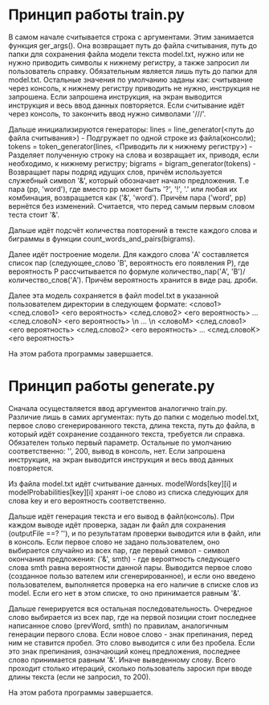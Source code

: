 # Принцип работы train.py
  В самом начале считывается строка с аргументами. Этим занимается функция ger_args(). Она возвращает путь до файла считывания,
путь до папки для сохранения файла модели текста model.txt, нужно или не нужно приводить символы к нижнему регистру, а также запросил ли
пользователь справку. Обязательным является лишь путь до папки для model.txt. Остальные значения по умолчанию заданы как: 
считывание через консоль, к нижнему регистру приводить не нужно, инструкция не запрошена.
Если запрошена инструкция, на экран выводится инструкция и весь ввод данных повторяется.
Если считывание идёт через консоль, то закончить ввод нужно символами '///'.

  Дальше инициализируются генераторы: lines = line_generator(<путь до файла считывания>) - Подгружает по одной строке из файла(консоли);
tokens = token_generator(lines, <Приводить ли к нижнему регистру>) - Разделяет полученную строку на слова и возвращает их, приводя, если
необходимо, к нижнему регистру; bigrams = bigram_generator(tokens) - Возвращает пары подряд идущих слов, причём используется служебный
символ '&', который обозначает начало предложения. Т.е пара (pp, 'word'), где вместо pp может быть '?', '!', '.' или любая их комбинация, возвращается как ('&', 'word'). Причём пара ('word', pp) вернётся без изменений. Считается, что перед самым первым словом теста стоит '&'.

  Дальше идёт подсчёт количества повторений в тексте каждого слова и биграммы в функции count_words_and_pairs(bigrams).
  
  Далее идёт построение модели. Для каждого слова 'A' составляется список пар (следующее_слово 'B', вероятность его появления P), где вероятность P рассчитывается по формуле количество_пар('A', 'B')/количество_слов('A'). Причём вероятность хранится в виде рац. дроби.
  
  Далее эта модель сохраняется в файл model.txt в указанной пользователем директории в следующем формате:
<слово1> <след.слово1> <его вероятность> <след.слово2> <его вероятность> ... <след.словоN> <его вероятность> \n
... \n
<словоM> <след.слово1> <его вероятность> <след.слово2> <его вероятность> ... <след.словоK> <его вероятность>

  На этом работа программы завершается.
  
  # Принцип работы generate.py
  
  Сначала осуществляется ввод аргументов аналогично train.py. Различие лишь в самих аргументах: путь до папки с моделью model.txt,
первое слово сгенерированного текста, длина текста, путь до файла, в который идёт сохранение созданного текста, требуется ли справка.
Обязателен только первый параметр. Остальные по умолчанию соответственно:  '', 200, вывод в консоль, нет.
  Если запрошена инструкция, на экран выводится инструкция и весь ввод данных повторяется.
  
  Из файла model.txt идёт считывание данных. modelWords[key][i] и modelProbabilities[key][i] хранят i-ое слово из списка следующих
для слова key и его вероятность соответственно.
  
  Дальше идёт генерация текста и его вывод в файл(консоль). При каждом выводе идёт проверка, задан ли файл для сохранения 
(outputFile ==? ''), и по результатам проверки выводится или в файл, или в консоль. Если первое слово не задано пользователем, оно выбирается случайно из всех пар, где первый символ - символ окончания предложения: ('&', smth) - где вероятность следующего слова smth равна вероятности данной пары. Выводится первое слово (созданное пользо
вателем или сгенерированное), и если оно введено пользователем, выполняется проверка на его наличие в списке слов из model. Если его нет
в этом списке, то оно принимается равным '&'.

Дальше генерируется вся остальная последовательность. Очередное слово выбирается из всех пар, где на первой позиции стоит последнее написанное слово (prevWord, smth) по правилам, аналогичным генерации первого слова. Если новое слово - знак препинания, перед ним не ставится пробел. Это слово выводится с или без пробела. Если это знак препинания, означающий конец предложения, последнее слово принимается равным '&'. Иначе выведенному слову. Всего проходит столько итераций, сколько пользователь заросил при вводе длины текста (если не запросил, то 200).

  На этом работа программы завершается.
